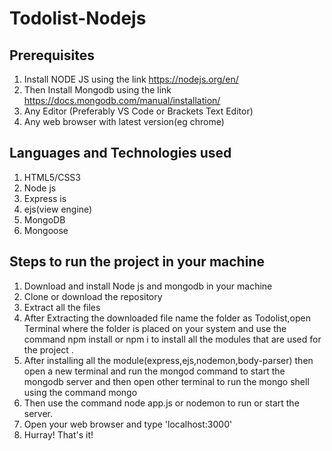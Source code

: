 # Todolist-Nodejs

## Prerequisites
1. Install NODE JS using the link https://nodejs.org/en/ 
2. Then Install Mongodb using the link https://docs.mongodb.com/manual/installation/
3. Any Editor (Preferably VS Code or Brackets Text Editor)
4. Any web browser with latest version(eg chrome)

## Languages and Technologies used
1. HTML5/CSS3
2. Node js
3. Express is
4. ejs(view engine)
5. MongoDB
6. Mongoose

## Steps to run the project in your machine
1. Download and install Node js and mongodb in your machine
2. Clone or download the repository
3. Extract all the files
4. After Extracting the downloaded file name the folder as Todolist,open Terminal where the folder is placed on your system and use the command npm install or npm i to install all the modules that are used for the project .
5. After installing all the module(express,ejs,nodemon,body-parser) then open a new terminal and run the mongod command to start the mongodb server and then open other terminal to run the mongo shell using the command mongo
6. Then use the command node app.js or nodemon to run or start the server.
7. Open your web browser and type 'localhost:3000'
8. Hurray! That's it!
 
